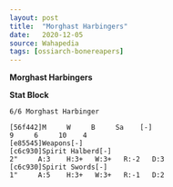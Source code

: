 ```yaml
---
layout: post
title:  "Morghast Harbingers"
date:   2020-12-05
source: Wahapedia
tags: [ossiarch-bonereapers]
---
```


**Morghast Harbingers**

**Stat Block**
```
6/6 Morghast Harbinger
```

```
[56f442]M     W     B     Sa    [-]
9     6     10    4     
[e85545]Weapons[-]
[c6c930]Spirit Halberd[-]
2"     A:3    H:3+   W:3+   R:-2   D:3   
[c6c930]Spirit Swords[-]
1"     A:5    H:3+   W:3+   R:-1   D:2   
```


